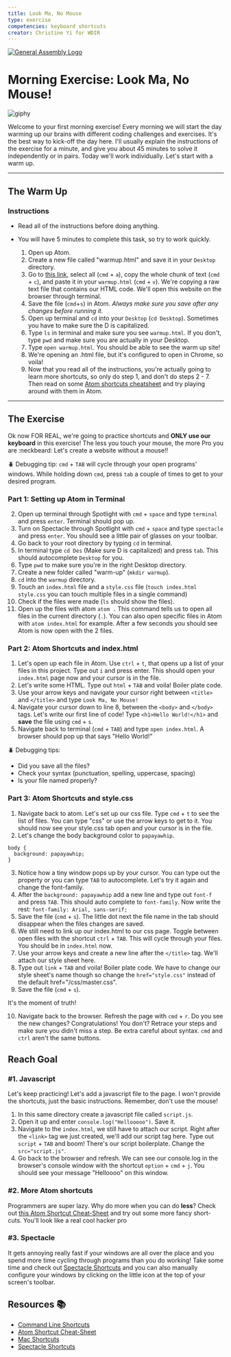 ```yaml
---
title: Look Ma, No Mouse
type: exercise
competencies: keyboard shortcuts
creator: Christine Yi for WDIR
---
```



[![General Assembly Logo](https://camo.githubusercontent.com/1a91b05b8f4d44b5bbfb83abac2b0996d8e26c92/687474703a2f2f692e696d6775722e636f6d2f6b6538555354712e706e67)](https://generalassemb.ly/education/web-development-immersive-remote)

# Morning Exercise: Look Ma, No Mouse!

![giphy](https://media.giphy.com/media/o0vwzuFwCGAFO/giphy.gif)

Welcome to your first morning exercise! Every morning we will start the day warming up our brains with different coding challenges and exercises. It's the best way to kick-off the day here. I'll usually explain the instructions of the exercise for a minute, and give you about 45 minutes to solve it independently or in pairs. Today we'll work individually. Let's start with a warm up.

<hr>

## The Warm Up

### Instructions

* Read all of the instructions before doing anything.
* You will have 5 minutes to complete this task, so try to work quickly.

  1. Open up Atom.
  2. Create a new file called "warmup.html" and save it in your `Desktop` directory.
  3. Go to  [this link](https://raw.githubusercontent.com/hizegi/day1-repo/master/README.md), select all (`cmd` + `a`), copy the whole chunk of text (`cmd` + `c`), and paste it in your `warmup.html` (`cmd` + `v`). We're copying a raw text file that contains our HTML code. We'll open this website on the browser through terminal.
  4. Save the file (`cmd`+`s`) in Atom. _Always make sure you save after any changes before running it._
  4. Open up terminal and `cd` into your `Desktop` (`cd Desktop`). Sometimes you have to make sure the D is capitalized.
  5. Type `ls` in terminal and make sure you see `warmup.html`. If you don't, type `pwd` and make sure you are actually in your Desktop.
  6. Type `open warmup.html`. You should be able to see the warm up site!
  6. We're opening an .html file, but it's configured to open in Chrome, so voila!
  7. Now that you read all of the instructions, you're actually going to learn more shortcuts, so only do step 1, and don't do steps 2 - 7. Then read on some [Atom shortcuts cheatsheet](https://github.com/nwinkler/atom-keyboard-shortcuts) and try playing around with them in Atom.

<hr>

## The Exercise

Ok now FOR REAL, we're going to practice shortcuts and **ONLY use our keyboard** in this exercise! The less you touch your mouse, the more Pro you are :neckbeard: Let's create a website without a mouse!!

:beetle: Debugging tip: `cmd` + `TAB` will cycle through your open programs' windows. While holding down `cmd`, press `tab` a couple of times to get to your desired program.

### Part 1: Setting up Atom in Terminal

2. Open up terminal through Spotlight with `cmd` + `space` and type `terminal` and press `enter`. Terminal should pop up.
2. Turn on Spectacle through Spotlight with `cmd` + `space` and type `spectacle` and press `enter`. You should see a little pair of glasses on your toolbar.
3. Go back to your root directory by typing `cd` in terminal.
4. In terminal type `cd Des` (Make sure D is capitalized) and press `tab`. This should autocomplete `Desktop` for you.
5. Type `pwd` to make sure you're in the right Desktop directory.
6. Create a new folder called "warm-up" (`mkdir warmup`).
7. `cd` into the `warmup` directory.
8. Touch an `index.html` file and a `style.css` file (`touch index.html style.css` you can touch multiple files in a single command)
9. Check if the files were made (`ls` should show the files).
10. Open up the files with atom `atom .` This command tells us to open all files in the current directory (`.`). You can also open specific files in Atom with `atom index.html` for example. After a few seconds you should see Atom is now open with the 2 files.


### Part 2: Atom Shortcuts and index.html

1. Let's open up each file in Atom. Use `ctrl` + `t`, that opens up a list of your files in this project. Type out `i` and press enter. This should open your `index.html` page now and your cursor is in the file.
2. Let's write some HTML. Type out `html` + `TAB` and voila! Boiler plate code.
3. Use your arrow keys and navigate your cursor right between `<title>` and `</title>` and type `Look Ma, No Mouse!`
4. Navigate your cursor down to line 8, between the `<body>` and `</body>` tags. Let's write our first line of code! Type `<h1>Hello World!</h1>` and **save** the file using `cmd` + `s`.
5. Navigate back to terminal (`cmd` + `TAB`) and type `open index.html`. A browser should pop up that says "Hello World!"

:beetle: Debugging tips:
  - Did you save all the files?
  - Check your syntax (punctuation, spelling, uppercase, spacing)
  - Is your file named properly?

### Part 3: Atom Shortcuts and style.css

1. Navigate back to atom. Let's set up our css file. Type `cmd` + `t` to see the list of files. You can type "css" or use the arrow keys to get to it. You should now see your style.css tab open and your cursor is in the file.
2. Let's change the body background color to `papayawhip`.
```
body {
  background: papayawhip;
}
```
3. Notice how a tiny window pops up by your cursor. You can type out the property or you can type `TAB` to autocomplete. Let's try it again and change the font-family.
4. After the `background: papayawhip` add a new line and type out `font-f` and press `TAB`. This should auto complete to `font-family`. Now write the rest: `font-family: Arial, sans-serif;`
5. Save the file (`cmd` + `s`). The little dot next the file name in the tab should disappear when the files changes are saved.
6. We still need to link up our index.html to our css page. Toggle between open files with the shortcut `ctrl` + `TAB`. This will cycle through your files. You should be in `index.html` now.
7. Use your arrow keys and create a new line after the `</title>` tag. We'll attach our style sheet here.
8. Type out `link` + `TAB` and voila! Boiler plate code. We have to change our style sheet's name though so change the `href="style.css"` instead of the default href="/css/master.css".
9. Save the file (`cmd` + `s`).

It's the moment of truth!

10. Navigate back to the browser. Refresh the page with `cmd` + `r`. Do you see the new changes? Congratulations! You don't? Retrace your steps and make sure you didn't miss a step. Be extra careful about syntax. `cmd` and `ctrl` aren't the same buttons.

## Reach Goal

### #1. Javascript

Let's keep practicing! Let's add a javascript file to the page. I won't provide the shortcuts, just the basic instructions. Remember, don't use the mouse!

  1. In this same directory create a javascript file called `script.js`.
  2. Open it up and enter `console.log("Hellooooo")`. Save it.
  3. Navigate to the `index.html`, we still have to attach our script. Right after the `<link>` tag we just created, we'll add our script tag here. Type out `script` + `TAB` and boom! There's our script boilerplate. Change the `src="script.js"`.
  4. Go back to the browser and refresh. We can see our console.log in the browser's console window with the shortcut `option` + `cmd` + `j`. You should see your message "Helloooo" on this window.

### #2. More Atom shortcuts

  Programmers are super lazy. Why do more when you can do **less**? Check out [this Atom Shortcut Cheat-Sheet](https://www.shortcutfoo.com/app/dojos/atom-mac/cheatsheet) and try out some more fancy short-cuts. You'll look like a real cool hacker pro


### #3. Spectacle

It gets annoying really fast if your windows are all over the place and you spend more time cycling through programs than you do working! Take some time and check out [Spectacle Shortcuts](https://github.com/eczarny/spectacle#keyboard-shortcuts) and you can also manually configure your windows by clicking on the little icon at the top of your screen's toolbar.

## Resources :books:

- [Command Line Shortcuts](http://imgur.com/Omz33nF)
- [Atom Shortcut Cheat-Sheet](https://www.shortcutfoo.com/app/dojos/atom-mac/cheatsheet)
- [Mac Shortcuts](https://support.apple.com/en-us/HT201236)
- [Spectacle Shortcuts](https://github.com/eczarny/spectacle#keyboard-shortcuts)
